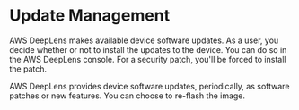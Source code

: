 # Update Management<a name="deeplens-security-update-management"></a>

 AWS DeepLens makes available device software updates\. As a user, you decide whether or not to install the updates to the device\. You can do so in the AWS DeepLens console\. For a security patch, you'll be forced to install the patch\. 

 AWS DeepLens provides device software updates, periodically, as software patches or new features\. You can choose to re\-flash the image\. 